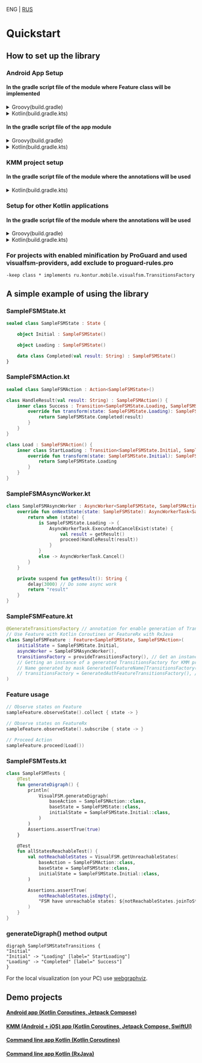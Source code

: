 ENG | [RUS](./ru/Quickstart-RU.md)

# Quickstart

## How to set up the library

### Android App Setup

#### In the gradle script file of the module where Feature class will be implemented

<details>
  <summary>Groovy(build.gradle)</summary>

```groovy
// Use KSP plugin
plugins {
    id "com.google.devtools.ksp" version "$kspVersion"
}

dependencies {
    // Base classes for Android, JVM and KMM projects (Feature and AsyncWorker coroutines edition)
    implementation "ru.kontur.mobile.visualfsm:visualfsm-core:$visualfsmVersion"

    // Optional - Support of RxJava 3 (FeatureRx, AsyncWorkerRx and dependent classes)
    implementation "ru.kontur.mobile.visualfsm:visualfsm-rxjava3:$visualfsmVersion"

    // Optional - Support of RxJava 2 (FeatureRx, AsyncWorkerRx and dependent classes)
    implementation "ru.kontur.mobile.visualfsm:visualfsm-rxjava2:$visualfsmVersion"

    // Code generation
    ksp "ru.kontur.mobile.visualfsm:visualfsm-compiler:$visualfsmVersion"

    // Optional - Classes for easy getting generated code
    implementation "ru.kontur.mobile.visualfsm:visualfsm-providers:$visualfsmVersion"

    // Optional - Graph creation and analysis
    testImplementation "ru.kontur.mobile.visualfsm:visualfsm-tools:$visualfsmVersion"
}
```

</details>
<details>
  <summary>Kotlin(build.gradle.kts)</summary>

```kotlin
// Use KSP plugin
plugins {
    id("com.google.devtools.ksp") version "$kspVersion"
}

dependencies {
    // Base classes for Android, JVM and KMM projects (Feature and AsyncWorker coroutines edition)
    implementation("ru.kontur.mobile.visualfsm:visualfsm-core:$visualfsmVersion")

    // Optional - Support of RxJava 3 (FeatureRx, AsyncWorkerRx and dependent classes)
    implementation("ru.kontur.mobile.visualfsm:visualfsm-rxjava3:$visualfsmVersion")

    // Optional - Support of RxJava 2 (FeatureRx, AsyncWorkerRx and dependent classes)
    implementation("ru.kontur.mobile.visualfsm:visualfsm-rxjava2:$visualfsmVersion")

    // Code generation
    ksp("ru.kontur.mobile.visualfsm:visualfsm-compiler:$visualfsmVersion")

    // Optional - Classes for easy getting generated code
    implementation("ru.kontur.mobile.visualfsm:visualfsm-providers:$visualfsmVersion")

    // Optional - Graph creation and analysis
    testImplementation("ru.kontur.mobile.visualfsm:visualfsm-tools:$visualfsmVersion")
}
```

</details>

#### In the gradle script file of the app module

<details>
  <summary>Groovy(build.gradle)</summary>

```groovy
// Add generated code to source code directories
android {
    ...
    applicationVariants.all { variant ->
        variant.sourceSets.java.each {
            it.srcDirs += "build/generated/ksp/${variant.name}/kotlin"
        }
    }
}
```

</details>
<details>
  <summary>Kotlin(build.gradle.kts)</summary>

```kotlin
// Add generated code to source code directories
android {
    ...
    applicationVariants.all {
        kotlin {
            sourceSets {
                getByName(name) {
                    kotlin.srcDir("build/generated/ksp/$name/kotlin")
                }
            }
        }
    }
}
```

</details>

### KMM project setup

#### In the gradle script file of the module where the annotations will be used

<details>
  <summary>Kotlin(build.gradle.kts)</summary>

```kotlin
plugins {
    kotlin("multiplatform")
    id("com.android.library")
    // Use KSP plugin
    id("com.google.devtools.ksp") version "$kspVersion"
}

sourceSets {
    val commonMain by getting {
        dependencies {
            // Base classes for Android, JVM and KMM projects (Feature and AsyncWorker coroutines edition)
            implementation("ru.kontur.mobile.visualfsm:visualfsm-core:$visualfsmVersion")

            // Optional - Graph creation and analysis
            testImplementation("ru.kontur.mobile.visualfsm:visualfsm-tools:$visualfsmVersion")

            // Add generated code to source code directories
            kotlin.srcDir("${buildDir.absolutePath}/generated/ksp/")
        }
    }
}

dependencies {
    // Code generation
    add("kspAndroid", "ru.kontur.mobile.visualfsm:visualfsm-compiler:$visualfsmVersion")
}
```

</details>

### Setup for other Kotlin applications

#### In the gradle script file of the module where the annotations will be used

<details>
  <summary>Groovy(build.gradle)</summary>

```groovy
// Use KSP plugin
plugins {
    id "com.google.devtools.ksp" version "$kspVersion"
}

// Add generated code to source code directories
kotlin {
    sourceSets {
        main.kotlin.srcDirs += 'build/generated/ksp/main/kotlin'
        test.kotlin.srcDirs += 'build/generated/ksp/test/kotlin'
    }
}

dependencies {
    // Base classes for Android, JVM and KMM projects (Feature and AsyncWorker coroutines edition)
    implementation "ru.kontur.mobile.visualfsm:visualfsm-core:$visualfsmVersion"

    // Optional - Support of RxJava 3 (FeatureRx, AsyncWorkerRx and dependent classes)
    implementation "ru.kontur.mobile.visualfsm:visualfsm-rxjava3:$visualfsmVersion"

    // Optional - Support of RxJava 2 (FeatureRx, AsyncWorkerRx and dependent classes)
    implementation "ru.kontur.mobile.visualfsm:visualfsm-rxjava2:$visualfsmVersion"

    // Code generation
    ksp "ru.kontur.mobile.visualfsm:visualfsm-compiler:$visualfsmVersion"

    // Optional - Classes for easy getting generated code
    implementation "ru.kontur.mobile.visualfsm:visualfsm-providers:$visualfsmVersion"

    // Optional - Graph creation and analysis
    testImplementation "ru.kontur.mobile.visualfsm:visualfsm-tools:$visualfsmVersion"
}
```

</details>
<details>
  <summary>Kotlin(build.gradle.kts)</summary>

```kotlin
// Use KSP plugin
plugins {
    id("com.google.devtools.ksp") version "$kspVersion"
}

// Add generated code to source code directories
kotlin {
    sourceSets.main {
        kotlin.srcDir("build/generated/ksp/main/kotlin")
    }
    sourceSets.test {
        kotlin.srcDir("build/generated/ksp/test/kotlin")
    }
}

dependencies {
    // Base classes for Android, JVM and KMM projects (Feature and AsyncWorker coroutines edition)
    implementation("ru.kontur.mobile.visualfsm:visualfsm-core:$visualfsmVersion")

    // Optional - Support of RxJava 3 (FeatureRx, AsyncWorkerRx and dependent classes)
    implementation("ru.kontur.mobile.visualfsm:visualfsm-rxjava3:$visualfsmVersion")

    // Optional - Support of RxJava 2 (FeatureRx, AsyncWorkerRx and dependent classes)
    implementation("ru.kontur.mobile.visualfsm:visualfsm-rxjava2:$visualfsmVersion")

    // Code generation
    ksp("ru.kontur.mobile.visualfsm:visualfsm-compiler:$visualfsmVersion")

    // Optional - Classes for easy getting generated code
    implementation("ru.kontur.mobile.visualfsm:visualfsm-providers:$visualfsmVersion")

    // Optional - Graph creation and analysis
    testImplementation("ru.kontur.mobile.visualfsm:visualfsm-tools:$visualfsmVersion")
}
```

</details>

### For projects with enabled minification by ProGuard and used visualfsm-providers, add exclude to proguard-rules.pro
```
-keep class * implements ru.kontur.mobile.visualfsm.TransitionsFactory
```

## A simple example of using the library

### SampleFSMState.kt

```kotlin
sealed class SampleFSMState : State {

    object Initial : SampleFSMState()

    object Loading : SampleFSMState()

    data class Completed(val result: String) : SampleFSMState()
}
```

### SampleFSMAction.kt

```kotlin
sealed class SampleFSMAction : Action<SampleFSMState>()

class HandleResult(val result: String) : SampleFSMAction() {
    inner class Success : Transition<SampleFSMState.Loading, SampleFSMState.Completed>() {
        override fun transform(state: SampleFSMState.Loading): SampleFSMState.Completed {
            return SampleFSMState.Completed(result)
        }
    }
}

class Load : SampleFSMAction() {
    inner class StartLoading : Transition<SampleFSMState.Initial, SampleFSMState.Loading>() {
        override fun transform(state: SampleFSMState.Initial): SampleFSMState.Loading {
            return SampleFSMState.Loading
        }
    }
}
```

### SampleFSMAsyncWorker.kt

```kotlin
class SampleFSMAsyncWorker : AsyncWorker<SampleFSMState, SampleFSMAction>() {
    override fun onNextState(state: SampleFSMState): AsyncWorkerTask<SampleFSMState> {
        return when (state) {
            is SampleFSMState.Loading -> {
                AsyncWorkerTask.ExecuteAndCancelExist(state) {
                    val result = getResult()
                    proceed(HandleResult(result))
                }
            }
            else -> AsyncWorkerTask.Cancel()
        }
    }

    private suspend fun getResult(): String {
        delay(3000) // Do some async work
        return "result"
    }
}
```


### SampleFSMFeature.kt

```kotlin
@GenerateTransitionsFactory // annotation for enable generation of TransitionsFactory
// Use Feature with Kotlin Coroutines or FeatureRx with RxJava
class SampleFSMFeature : Feature<SampleFSMState, SampleFSMAction>(
    initialState = SampleFSMState.Initial,
    asyncWorker = SampleFSMAsyncWorker(),
    transitionsFactory = provideTransitionsFactory(), // Get an instance of the generated TransitionsFactory
    // Getting an instance of a generated TransitionsFactory for KMM projects:
    // Name generated by mask Generated[FeatureName]TransitionsFactory()    
    // transitionsFactory = GeneratedAuthFeatureTransitionsFactory(), // Until the first start of code generation, the class will not be visible in the IDE.
)
```


### Feature usage

```kotlin
// Observe states on Feature
sampleFeature.observeState().collect { state -> }

// Observe states on FeatureRx
sampleFeature.observeState().subscribe { state -> }

// Proceed Action
sampleFeature.proceed(Load())
```

### SampleFSMTests.kt

```kotlin
class SampleFSMTests {
    @Test
    fun generateDigraph() {
        println(
            VisualFSM.generateDigraph(
                baseAction = SampleFSMAction::class,
                baseState = SampleFSMState::class,
                initialState = SampleFSMState.Initial::class,
            )
        )
        Assertions.assertTrue(true)
    }

    @Test
    fun allStatesReachableTest() {
        val notReachableStates = VisualFSM.getUnreachableStates(
            baseAction = SampleFSMAction::class,
            baseState = SampleFSMState::class,
            initialState = SampleFSMState.Initial::class,
        )

        Assertions.assertTrue(
            notReachableStates.isEmpty(),
            "FSM have unreachable states: ${notReachableStates.joinToString(", ")}"
        )
    }
}
```

### generateDigraph() method output

```
digraph SampleFSMStateTransitions {
"Initial"
"Initial" -> "Loading" [label=" StartLoading"]
"Loading" -> "Completed" [label=" Success"]
}
```

For the local visualization (on your PC) use [webgraphviz](http://www.webgraphviz.com/).

## Demo projects
#### [Android app (Kotlin Coroutines, Jetpack Compose)](https://github.com/Kontur-Mobile/VisualFSM-Sample-Android)
#### [KMM (Android + iOS) app (Kotlin Coroutines, Jetpack Compose, SwiftUI)](https://github.com/Kontur-Mobile/VisualFSM-Sample-KMM)
#### [Command line app Kotlin (Kotlin Coroutines)](https://github.com/Kontur-Mobile/VisualFSM-Sample-CLI/tree/main/cli-sample)
#### [Command line app Kotlin (RxJava)](https://github.com/Kontur-Mobile/VisualFSM-Sample-CLI/tree/main/cli-sample-rx)
